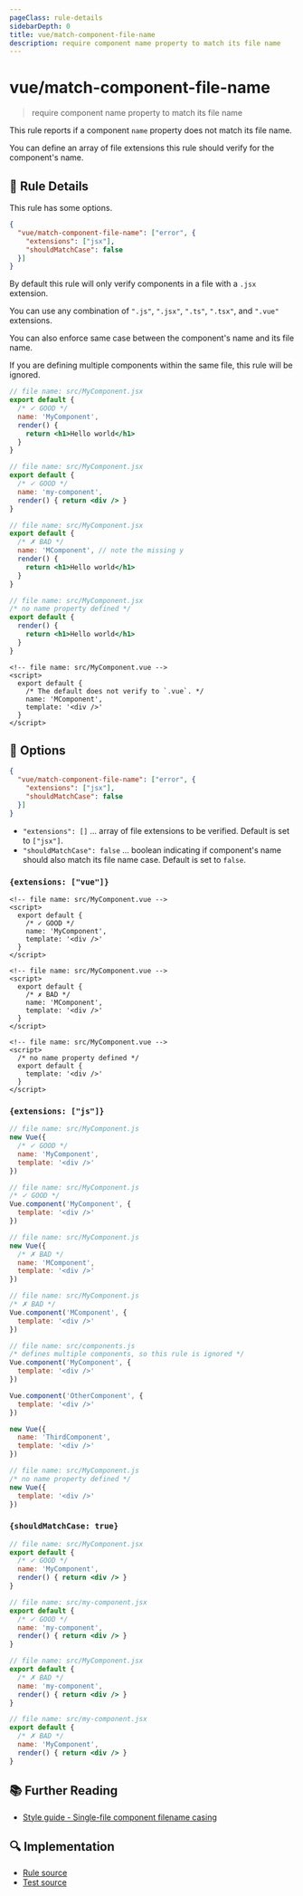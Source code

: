 ```yaml
---
pageClass: rule-details
sidebarDepth: 0
title: vue/match-component-file-name
description: require component name property to match its file name
---
```

# vue/match-component-file-name
> require component name property to match its file name

This rule reports if a component `name` property does not match its file name.

You can define an array of file extensions this rule should verify for the component's name.

## :book: Rule Details

This rule has some options.

```json
{
  "vue/match-component-file-name": ["error", {
    "extensions": ["jsx"],
    "shouldMatchCase": false
  }]
}
```

By default this rule will only verify components in a file with a `.jsx` extension.

You can use any combination of `".js"`, `".jsx"`, `".ts"`, `".tsx"`, and `".vue"` extensions.

You can also enforce same case between the component's name and its file name.

If you are defining multiple components within the same file, this rule will be ignored.

<eslint-code-block filename="src/MyComponent.jsx" language="javascript" :rules="{'vue/match-component-file-name': ['error']}">

```jsx
// file name: src/MyComponent.jsx
export default {
  /* ✓ GOOD */
  name: 'MyComponent',
  render() {
    return <h1>Hello world</h1>
  }
}
```

</eslint-code-block>

<eslint-code-block filename="src/MyComponent.jsx" language="javascript" :rules="{'vue/match-component-file-name': ['error']}">

```jsx
// file name: src/MyComponent.jsx
export default {
  /* ✓ GOOD */
  name: 'my-component',
  render() { return <div /> }
}
```

</eslint-code-block>

<eslint-code-block filename="src/MyComponent.jsx" language="javascript" :rules="{'vue/match-component-file-name': ['error']}">

```jsx
// file name: src/MyComponent.jsx
export default {
  /* ✗ BAD */
  name: 'MComponent', // note the missing y
  render() {
    return <h1>Hello world</h1>
  }
}
```

</eslint-code-block>

<eslint-code-block filename="src/MyComponent.jsx" language="javascript" :rules="{'vue/match-component-file-name': ['error']}">

```jsx
// file name: src/MyComponent.jsx
/* no name property defined */
export default {
  render() {
    return <h1>Hello world</h1>
  }
}
```

</eslint-code-block>

<eslint-code-block filename="src/MyComponent.vue" :rules="{'vue/match-component-file-name': ['error']}">

```vue
<!-- file name: src/MyComponent.vue -->
<script>
  export default {
    /* The default does not verify to `.vue`. */
    name: 'MComponent',
    template: '<div />'
  }
</script>
```

</eslint-code-block>

## :wrench: Options

```json
{
  "vue/match-component-file-name": ["error", {
    "extensions": ["jsx"],
    "shouldMatchCase": false
  }]
}
```

- `"extensions": []` ... array of file extensions to be verified. Default is set to `["jsx"]`.
- `"shouldMatchCase": false` ... boolean indicating if component's name
  should also match its file name case. Default is set to `false`.

### `{extensions: ["vue"]}`

<eslint-code-block filename="src/MyComponent.vue" :rules="{'vue/match-component-file-name': ['error', {extensions: ['vue']}]}">

```vue
<!-- file name: src/MyComponent.vue -->
<script>
  export default {
    /* ✓ GOOD */
    name: 'MyComponent',
    template: '<div />'
  }
</script>
```

</eslint-code-block>

<eslint-code-block filename="src/MyComponent.vue" :rules="{'vue/match-component-file-name': ['error', {extensions: ['vue']}]}">

```vue
<!-- file name: src/MyComponent.vue -->
<script>
  export default {
    /* ✗ BAD */
    name: 'MComponent',
    template: '<div />'
  }
</script>
```

</eslint-code-block>

<eslint-code-block filename="src/MyComponent.vue" :rules="{'vue/match-component-file-name': ['error', {extensions: ['vue']}]}">

```vue
<!-- file name: src/MyComponent.vue -->
<script>
  /* no name property defined */
  export default {
    template: '<div />'
  }
</script>
```

</eslint-code-block>

### `{extensions: ["js"]}`

<eslint-code-block filename="src/MyComponent.js" language="javascript" :rules="{'vue/match-component-file-name': ['error', {extensions: ['js']}]}">

```js
// file name: src/MyComponent.js
new Vue({
  /* ✓ GOOD */
  name: 'MyComponent',
  template: '<div />'
})
```

</eslint-code-block>

<eslint-code-block filename="src/MyComponent.js" language="javascript" :rules="{'vue/match-component-file-name': ['error', {extensions: ['js']}]}">

```js
// file name: src/MyComponent.js
/* ✓ GOOD */
Vue.component('MyComponent', {
  template: '<div />'
})
```

</eslint-code-block>

<eslint-code-block filename="src/MyComponent.js" language="javascript" :rules="{'vue/match-component-file-name': ['error', {extensions: ['js']}]}">

```js
// file name: src/MyComponent.js
new Vue({
  /* ✗ BAD */
  name: 'MComponent',
  template: '<div />'
})
```

</eslint-code-block>

<eslint-code-block filename="src/MyComponent.js" language="javascript" :rules="{'vue/match-component-file-name': ['error', {extensions: ['js']}]}">

```js
// file name: src/MyComponent.js
/* ✗ BAD */
Vue.component('MComponent', {
  template: '<div />'
})
```

</eslint-code-block>

<eslint-code-block filename="src/components.js" language="javascript" :rules="{'vue/match-component-file-name': ['error', {extensions: ['js']}]}">

```js
// file name: src/components.js
/* defines multiple components, so this rule is ignored */
Vue.component('MyComponent', {
  template: '<div />'
})

Vue.component('OtherComponent', {
  template: '<div />'
})

new Vue({
  name: 'ThirdComponent',
  template: '<div />'
})
```

</eslint-code-block>

<eslint-code-block filename="src/MyComponent.js" language="javascript" :rules="{'vue/match-component-file-name': ['error', {extensions: ['js']}]}">

```js
// file name: src/MyComponent.js
/* no name property defined */
new Vue({
  template: '<div />'
})
```

</eslint-code-block>

### `{shouldMatchCase: true}`

<eslint-code-block filename="src/MyComponent.jsx" language="javascript" :rules="{'vue/match-component-file-name': ['error',  {shouldMatchCase: true}]}">

```jsx
// file name: src/MyComponent.jsx
export default {
  /* ✓ GOOD */
  name: 'MyComponent',
  render() { return <div /> }
}
```

</eslint-code-block>

<eslint-code-block filename="src/my-component.jsx" language="javascript" :rules="{'vue/match-component-file-name': ['error',  {shouldMatchCase: true}]}">

```jsx
// file name: src/my-component.jsx
export default {
  /* ✓ GOOD */
  name: 'my-component',
  render() { return <div /> }
}
```

</eslint-code-block>

<eslint-code-block filename="src/MyComponent.jsx" language="javascript" :rules="{'vue/match-component-file-name': ['error', {shouldMatchCase: true}]}">

```jsx
// file name: src/MyComponent.jsx
export default {
  /* ✗ BAD */
  name: 'my-component',
  render() { return <div /> }
}
```

</eslint-code-block>

<eslint-code-block filename="src/my-component.jsx" language="javascript" :rules="{'vue/match-component-file-name': ['error', {shouldMatchCase: true}]}">

```jsx
// file name: src/my-component.jsx
export default {
  /* ✗ BAD */
  name: 'MyComponent',
  render() { return <div /> }
}
```

</eslint-code-block>

## :books: Further Reading

 - [Style guide - Single-file component filename casing](https://v3.vuejs.org/style-guide/#single-file-component-filename-casing-strongly-recommended)

## :mag: Implementation

- [Rule source](https://github.com/vuejs/eslint-plugin-vue/blob/master/lib/rules/match-component-file-name.js)
- [Test source](https://github.com/vuejs/eslint-plugin-vue/blob/master/tests/lib/rules/match-component-file-name.js)
